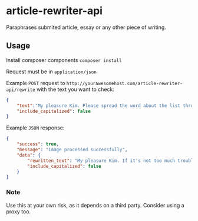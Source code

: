 # article-rewriter-api
Paraphrases submited article, essay or any other piece of writing.

## Usage
Install composer components `composer install`

Request must be in `application/json`

Example `POST` request to `http://yourawesomehost.com/article-rewriter-api/rewrite` with the text you want to check:
```json
{
    "text":"My pleasure Kim. Please spread the word about the list through the independent bookstores. I know that many of the independent bookstores have blogs or websites. Thank you for your reviews of Indie books. I love you all very much.",
    "include_capitalized": false
}
```

Example `JSON` response:
```json
{
    "success": true,
    "message": "Image processed successfully",
    "data": {
        "rewritten_text": "My pleasure Kim. If it's not too much trouble spread the news about the rundown through the free book shops. I realize that a large portion of the autonomous book shops have online journals or sites. Much obliged to you for your audits of Indie books. I cherish all of you all that much.",
        "include_capitalized": false
    }
}
```

### Note
Use this at your own risk, as it depends on a third party. Consider using a proxy too.
